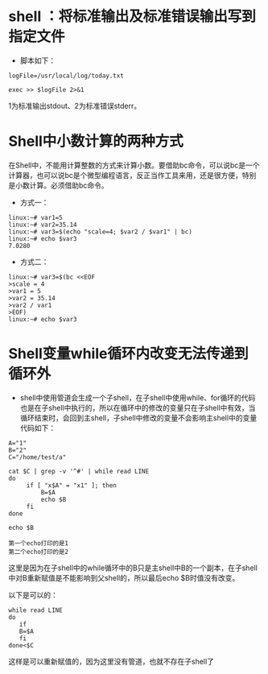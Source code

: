 # shell ：将标准输出及标准错误输出写到指定文件
- 脚本如下：
```
logFile=/usr/local/log/today.txt 

exec >> $logFile 2>&1 

```
 1为标准输出stdout、2为标准错误stderr。 
 
 # Shell中小数计算的两种方式
 在Shell中，不能用计算整数的方式来计算小数。要借助bc命令，可以说bc是一个计算器，也可以说bc是个微型编程语言，反正当作工具来用，还是很方便，特别是小数计算。必须借助bc命令。
 - 方式一：
 ```
linux:~# var1=5
linux:~# var2=35.14
linux:~# var3=$(echo "scale=4; $var2 / $var1" | bc)
linux:~# echo $var3
7.0280
 ```
 - 方式二：
 ```
 linux:~# var3=$(bc <<EOF
>scale = 4
>var1 = 5
>var2 = 35.14
>var2 / var1
>EOF)
linux:~# echo $var3
 ```
 # Shell变量while循环内改变无法传递到循环外
- shell中使用管道会生成一个子shell，在子shell中使用while、for循环的代码也是在子shell中执行的，所以在循环中的修改的变量只在子shell中有效，当循环结束时，会回到主shell，子shell中修改的变量不会影响主shell中的变量<br>
代码如下：
```
A="1"
B="2"
C="/home/test/a"

cat $C | grep -v '^#' | while read LINE
do
     if [ "x$A" = "x1" ]; then
         B=$A
         echo $B
     fi
done

echo $B

第一个echo打印的是1
第二个echo打印的是2
```
这里是因为在子shell中的while循环中的B只是主shell中B的一个副本，在子shell中对B重新赋值是不能影响到父shell的，所以最后echo $B时值没有改变。

以下是可以的：
```
while read LINE
do
   if
   B=$A
   fi
done<$C

```
这样是可以重新赋值的，因为这里没有管道，也就不存在子shell了
